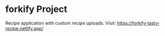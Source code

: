 # forkify Project

Recipe application with custom recipe uploads.
Visit: https://forkify-tasty-recipe.netlify.app/
